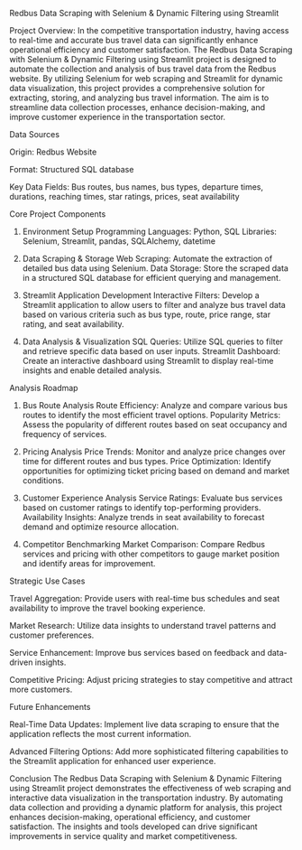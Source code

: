 Redbus Data Scraping with Selenium & Dynamic Filtering using Streamlit



Project Overview:
In the competitive transportation industry, having access to real-time and accurate bus travel data can significantly enhance operational efficiency and customer satisfaction. The Redbus Data Scraping with Selenium & Dynamic Filtering using Streamlit project is designed to automate the collection and analysis of bus travel data from the Redbus website. By utilizing Selenium for web scraping and Streamlit for dynamic data visualization, this project provides a comprehensive solution for extracting, storing, and analyzing bus travel information. The aim is to streamline data collection processes, enhance decision-making, and improve customer experience in the transportation sector.

Data Sources

Origin: Redbus Website

Format: Structured SQL database

Key Data Fields: Bus routes, bus names, bus types, departure times, durations, reaching times, star ratings, prices, seat availability

Core Project Components

1. Environment Setup
Programming Languages: Python, SQL
Libraries: Selenium, Streamlit, pandas, SQLAlchemy, datetime

2. Data Scraping & Storage
Web Scraping: Automate the extraction of detailed bus data using Selenium.
Data Storage: Store the scraped data in a structured SQL database for efficient querying and management.

3. Streamlit Application Development
Interactive Filters: Develop a Streamlit application to allow users to filter and analyze bus travel data based on various criteria such as bus type, route, price range, star rating, and seat availability.

4. Data Analysis & Visualization
SQL Queries: Utilize SQL queries to filter and retrieve specific data based on user inputs.
Streamlit Dashboard: Create an interactive dashboard using Streamlit to display real-time insights and enable detailed analysis.

Analysis Roadmap

1. Bus Route Analysis
Route Efficiency: Analyze and compare various bus routes to identify the most efficient travel options.
Popularity Metrics: Assess the popularity of different routes based on seat occupancy and frequency of services.

2. Pricing Analysis
Price Trends: Monitor and analyze price changes over time for different routes and bus types.
Price Optimization: Identify opportunities for optimizing ticket pricing based on demand and market conditions.

3. Customer Experience Analysis
Service Ratings: Evaluate bus services based on customer ratings to identify top-performing providers.
Availability Insights: Analyze trends in seat availability to forecast demand and optimize resource allocation.

4. Competitor Benchmarking
Market Comparison: Compare Redbus services and pricing with other competitors to gauge market position and identify areas for improvement.

Strategic Use Cases

Travel Aggregation: Provide users with real-time bus schedules and seat availability to improve the travel booking experience.

Market Research: Utilize data insights to understand travel patterns and customer preferences.

Service Enhancement: Improve bus services based on feedback and data-driven insights.

Competitive Pricing: Adjust pricing strategies to stay competitive and attract more customers.

Future Enhancements

Real-Time Data Updates: Implement live data scraping to ensure that the application reflects the most current information.

Advanced Filtering Options: Add more sophisticated filtering capabilities to the Streamlit application for enhanced user experience.


Conclusion
The Redbus Data Scraping with Selenium & Dynamic Filtering using Streamlit project demonstrates the effectiveness of web scraping and interactive data visualization in the transportation industry. By automating data collection and providing a dynamic platform for analysis, this project enhances decision-making, operational efficiency, and customer satisfaction. The insights and tools developed can drive significant improvements in service quality and market competitiveness.
